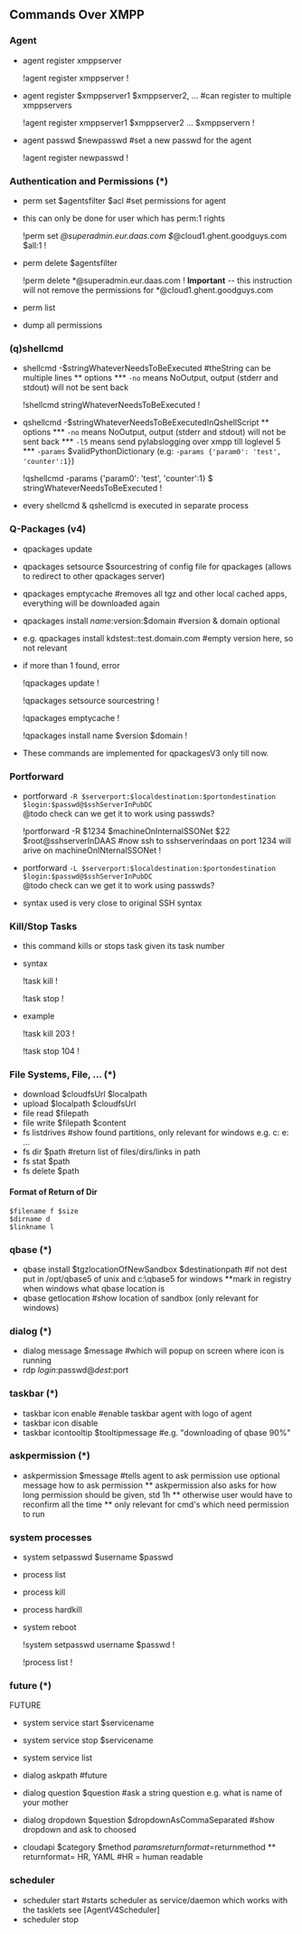 ## Commands Over XMPP

### Agent

* agent register xmppserver

    !agent register
    xmppserver
    !

* agent register $xmppserver1 $xmppserver2, ...  \#can register to multiple xmppservers

    !agent register
    xmppserver1
    $xmppserver2
    ...
    $xmppservern
    !

* agent passwd $newpasswd #set a new passwd for the agent

    !agent register
    newpasswd
    !


### Authentication and Permissions (*)

* perm set $agentsfilter $acl #set permissions for agent
* this can only be done for user which has perm:1 rights

    !perm set
    *@superadmin.eur.daas.com
    $*@cloud1.ghent.goodguys.com
    $all:1
    !

* perm delete $agentsfilter

    !perm delete
    *@superadmin.eur.daas.com
    !
**Important** -- this instruction will not remove the permissions for \*@cloud1.ghent.goodguys.com

* perm list
* dump all permissions


### (q)shellcmd

* shellcmd \-$stringWhateverNeedsToBeExecuted    #theString can be multiple lines
    ** options
        *** `-no` means NoOutput, output (stderr and stdout) will not be sent back

    !shellcmd
    stringWhateverNeedsToBeExecuted
    !

* qshellcmd -$stringWhateverNeedsToBeExecutedInQshellScript
    ** options
        *** `-no` means NoOutput, output (stderr and stdout) will not be sent back
        *** `-l5` means send pylabslogging over xmpp till loglevel 5
        *** `-params` $validPythonDictionary (e.g: `-params {'param0': 'test', 'counter':1}`)

    !qshellcmd
    -params {'param0': 'test', 'counter':1}
    $ stringWhateverNeedsToBeExecuted
    !

* every shellcmd & qshellcmd is executed in separate process


### Q-Packages (v4)

* qpackages update
* qpackages setsource $sourcestring of config file for qpackages (allows to redirect to other qpackages server)
* qpackages emptycache  #removes all tgz and other local cached apps, everything will be downloaded again
* qpackages install $name:$version:$domain  #version & domain optional
* e.g. qpackages install kdstest::test.domain.com  #empty version here, so not relevant
* if more than 1 found, error

    !qpackages update
    !
    
    !qpackages setsource
    sourcestring
    !
    
    !qpackages emptycache
    !
    
    !qpackages install
    name
    $version
    $domain
    !

* These commands are implemented for qpackagesV3 only till now.


### Portforward

* portforward `-R $serverport:$localdestination:$portondestination $login:$passwd@$sshServerInPubDC`  
@todo check can we get it to work using passwds?

    !portforward
    -R
    $1234
    $machineOnInternalSSONet
    $22
    $root@sshserverInDAAS    #now ssh to sshserverindaas on port 1234 will arive on machineOnINternalSSONet
    !

* portforward `-L $serverport:$localdestination:$portondestination $login:$passwd@$sshServerInPubDC`  
@todo check can we get it to work using passwds?

* syntax used is very close to original SSH syntax


### Kill/Stop Tasks

* this command kills or stops task given its task number
* syntax

    !task kill
    <tasknr>
    !
    
    !task stop
    <tasknr>
    !

* example

    !task kill
    203
    !
    
    !task stop
    104
    !


### File Systems, File, ... (*)

* download $cloudfsUrl $localpath
* upload $localpath $cloudfsUrl
* file read $filepath
* file write $filepath $content
* fs listdrives #show found partitions, only relevant for windows e.g. c: e: ...
* fs dir $path  #return list of files/dirs/links in path
* fs stat $path
* fs delete $path


#### Format of Return of Dir

    $filename f $size
    $dirname d
    $linkname l


### qbase (*)

* qbase install $tgzlocationOfNewSandbox $destinationpath #if not dest put in /opt/qbase5 of unix and c:\qbase5 for windows
    **mark in registry when windows what qbase location is
* qbase getlocation  #show location of sandbox (only relevant for windows)


### dialog (*)

* dialog message $message #which will popup on screen where icon is running
* rdp $login:$passwd@$dest:$port


### taskbar (*)

* taskbar icon enable  #enable taskbar agent with logo of agent
* taskbar icon disable
* taskbar icontooltip $tooltipmessage #e.g. "downloading of qbase 90%"


### askpermission (*)

* askpermission $message  #tells agent to ask permission use optional message how to ask permission
    ** askpermission also asks for how long permission should be given, std 1h
    ** otherwise user would have to reconfirm all the time
    ** only relevant for cmd's which need permission to run


### system processes

* system setpasswd $username $passwd
* process list
* process kill
* process hardkill
* system reboot

    !system setpasswd
    username
    $passwd
    !
    
    !process list
    !


### future (*)

FUTURE
* system service start $servicename
* system service stop $servicename
* system service list
* dialog askpath  #future
* dialog question $question #ask a string question e.g. what is name of your mother
* dialog dropdown $question $dropdownAsCommaSeparated #show dropdown and ask to choosed

* cloudapi $category $method $params returnformat=$returnmethod
    ** returnformat= HR, YAML     #HR = human readable


### scheduler

* scheduler start  #starts scheduler as service/daemon which works with the tasklets see [AgentV4Scheduler]
* scheduler stop